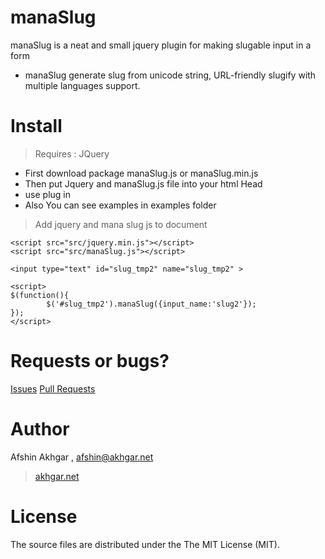 # manaSlug
manaSlug is a neat and small jquery plugin for making slugable input in a form

* manaSlug generate slug from unicode string, URL-friendly slugify with multiple languages support.



# Install
> Requires : JQuery
* First download package manaSlug.js or manaSlug.min.js 
* Then put Jquery and manaSlug.js file into your html Head
* use plug in 
* Also You can see examples in examples folder
> Add jquery and mana slug js to document
> 

```
<script src="src/jquery.min.js"></script>
<script src="src/manaSlug.js"></script>
```

`<input type="text" id="slug_tmp2" name="slug_tmp2" >`
```
<script>
$(function(){
        $('#slug_tmp2').manaSlug({input_name:'slug2'});
});
</script>
```


# Requests or bugs?
[Issues](https://github.com/afshinpersian/manaSlug/issues)
[Pull Requests](https://github.com/afshinpersian/manaSlug/pulls)

# Author
Afshin Akhgar , afshin@akhgar.net
> [akhgar.net](http://akhgar.net)

# License
The source files are distributed under the The MIT License (MIT).

